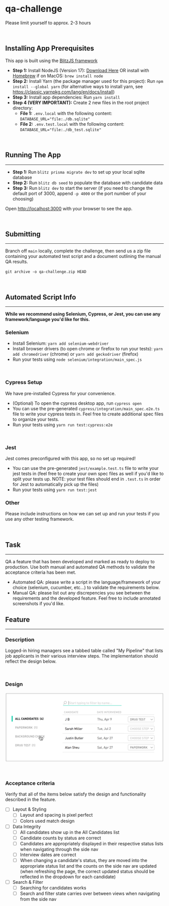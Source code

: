 # qa-challenge

Please limit yourself to approx. 2-3 hours

&nbsp;

## Installing App Prerequisites

This app is built using the [BlitzJS framework](https://blitzjs.com/)

- **Step 1:** Install NodeJS (Version 17): [Download Here](https://nodejs.org/en/download/) OR install with [Homebrew](https://brew.sh/) if on MacOS: `brew install node`
- **Step 2:** Install Yarn (the package manager used for this project): Run `npm install --global yarn` (for alternative ways to install yarn, see https://classic.yarnpkg.com/lang/en/docs/install)
- **Step 3:** Install app dependencies: Run `yarn install`
- **Step 4 (VERY IMPORTANT):** Create 2 new files in the root project directory:
  - **File 1:** `.env.local` with the following content: `DATABASE_URL="file:./db.sqlite"`
  - **File 2:** `.env.test.local` with the following content: `DATABASE_URL="file:./db_test.sqlite"`

&nbsp;

## Running The App

---

- **Step 1:** Run `blitz prisma migrate dev` to set up your local sqlite database
- **Step 2:** Run `blitz db seed` to populate the database with candidate data
- **Step 3:** Run `blitz dev` to start the server (if you need to change the default port of 3000, append `-p 4000` or the port number of your choosing)

Open [http://localhost:3000](http://localhost:3000) with your browser to see the app.

&nbsp;

## Submitting

---

Branch off `main` locally, complete the challenge, then send us a zip file containing your automated test script and a document outlining the manual QA results.

`git archive -o qa-challenge.zip HEAD`

&nbsp;

## Automated Script Info

---

**While we recommend using Selenium, Cypress, or Jest, you can use any framework/language you'd like for this.**

### Selenium

- Install Selenium: `yarn add selenium-webdriver`
- Install browser drivers (to open chrome or firefox to run your tests): `yarn add chromedriver` (chrome) or `yarn add geckodriver` (firefox)
- Run your tests using `node selenium/integration/main_spec.js`

&nbsp;

### Cypress Setup

We have pre-installed Cypress for your convenience.

- (Optional) To open the cypress desktop app, run `cypress open`
- You can use the pre-generated `cypress/integration/main_spec.e2e.ts` file to write your cypress tests in. Feel free to create additional spec files to organize your tests.
- Run your tests using `yarn run test:cypress:e2e`

&nbsp;

### Jest

Jest comes preconfigured with this app, so no set up required!

- You can use the pre-generated `jest/example.test.ts` file to write your jest tests in (feel free to create your own spec files as well if you'd like to split your tests up. NOTE: your test files should end in `.test.ts` in order for Jest to automatically pick up the files)
- Run your tests using `yarn run test:jest`

### Other

Please include instructions on how we can set up and run your tests if you use any other testing framework.

&nbsp;

## Task

---

QA a feature that has been developed and marked as ready to deploy to production.
Use both manual and automated QA methods to validate the acceptance criteria has been met.

- Automated QA: please write a script in the language/framework of your choice (selenium, cucumber, etc...)
  to validate the requirements below.
- Manual QA: please list out any discrepencies you see
  between the requirements and the developed feature. Feel free to include annotated screenshots if you'd like.

## Feature

---

### Description

Logged-in hiring managers see a tabbed table called "My Pipeline" that lists job applicants in their various interview steps. The implementation should reflect the design below.

&nbsp;

### Design

<img src="public/table2.png" width="580">

&nbsp;

### Acceptance criteria

Verify that all of the items below satisfy the design and functionality described in the feature.

- [ ] Layout & Styling
  - [ ] Layout and spacing is pixel perfect
  - [ ] Colors used match design
- [ ] Data Integrity
  - [ ] All candidates show up in the All Candidates list
  - [ ] Candidate counts by status are correct
  - [ ] Candidates are appropriately displayed in their respective status lists when navigating through the side nav
  - [ ] Interview dates are correct
  - [ ] When changing a candidate's status, they are moved into the appropriate status list and the counts on the side nav are updated (when refreshing the page, the correct updated status should be reflected in the dropdown for each candidate)
- [ ] Search & Filter
  - [ ] Searching for candidates works
  - [ ] Search and filter state carries over between views when navigating from the side nav
